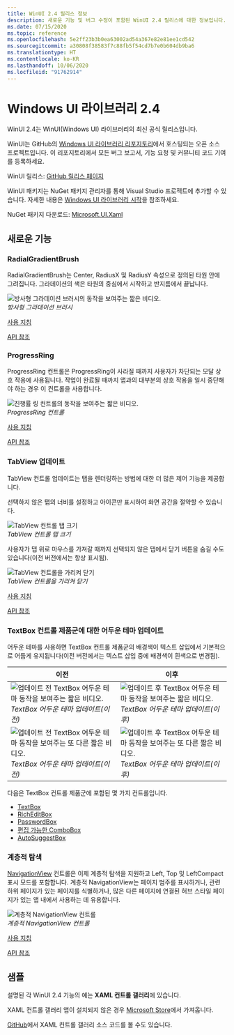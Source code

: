 ```yaml
---
title: WinUI 2.4 릴리스 정보
description: 새로운 기능 및 버그 수정이 포함된 WinUI 2.4 릴리스에 대한 정보입니다.
ms.date: 07/15/2020
ms.topic: reference
ms.openlocfilehash: 5e2ff23b3b0ea63002ad54a367e82e81ee1cd542
ms.sourcegitcommit: a30808f38583f7c88fb5f54cd7b7e0b604db9ba6
ms.translationtype: HT
ms.contentlocale: ko-KR
ms.lasthandoff: 10/06/2020
ms.locfileid: "91762914"
---
```

# <a name="windows-ui-library-24"></a>Windows UI 라이브러리 2.4

WinUI 2.4는 WinUI(Windows UI) 라이브러리의 최신 공식 릴리스입니다.

WinUI는 GitHub의 [Windows UI 라이브러리 리포지토리](https://aka.ms/winui)에서 호스팅되는 오픈 소스 프로젝트입니다. 이 리포지토리에서 모든 버그 보고서, 기능 요청 및 커뮤니티 코드 기여를 등록하세요.

WinUI 릴리스: [GitHub 릴리스 페이지](https://github.com/microsoft/microsoft-ui-xaml/releases)

WinUI 패키지는 NuGet 패키지 관리자를 통해 Visual Studio 프로젝트에 추가할 수 있습니다. 자세한 내용은 [Windows UI 라이브러리 시작](../getting-started.md)을 참조하세요.

NuGet 패키지 다운로드: [Microsoft.UI.Xaml](https://www.nuget.org/packages/Microsoft.UI.Xaml)

## <a name="new-features"></a>새로운 기능

### <a name="radialgradientbrush"></a>RadialGradientBrush

RadialGradientBrush는 Center, RadiusX 및 RadiusY 속성으로 정의된 타원 안에 그려집니다. 그라데이션의 색은 타원의 중심에서 시작하고 반지름에서 끝납니다.

![방사형 그라데이션 브러시의 동작을 보여주는 짧은 비디오.](../images/radialgradientbrush.gif)<br>
*방사형 그라데이션 브러시*

[사용 지침](/windows/uwp/design/style/brushes#radial-gradient-brushes)

[API 참조](/uwp/api/microsoft.ui.xaml.media.radialgradientbrush)

### <a name="progressring"></a>ProgressRing

ProgressRing 컨트롤은 ProgressRing이 사라질 때까지 사용자가 차단되는 모달 상호 작용에 사용됩니다. 작업이 완료될 때까지 앱과의 대부분의 상호 작용을 일시 중단해야 하는 경우 이 컨트롤을 사용합니다.

![진행률 링 컨트롤의 동작을 보여주는 짧은 비디오.](../images/progressring.gif)<br>
*ProgressRing 컨트롤*

[사용 지침](/windows/uwp/design/controls-and-patterns/progress-controls)

[API 참조](/uwp/api/microsoft.ui.xaml.controls.progressring)

### <a name="tabview-updates"></a>TabView 업데이트

TabView 컨트롤 업데이트는 탭을 렌더링하는 방법에 대한 더 많은 제어 기능을 제공합니다.

선택하지 않은 탭의 너비를 설정하고 아이콘만 표시하여 화면 공간을 절약할 수 있습니다.

![TabView 컨트롤 탭 크기](..\images\tabview-sizing.gif)<br>
*TabView 컨트롤 탭 크기*

사용자가 탭 위로 마우스를 가져갈 때까지 선택되지 않은 탭에서 닫기 버튼을 숨길 수도 있습니다(이전 버전에서는 항상 표시됨).

![TabView 컨트롤을 가리켜 닫기](..\images\tabview-closebuttononhover.gif)<br>
*TabView 컨트롤을 가리켜 닫기*

[사용 지침](/windows/uwp/design/controls-and-patterns/tab-view)

[API 참조](/uwp/api/microsoft.ui.xaml.controls.tabview)

### <a name="dark-theme-updates-to-textbox-family-of-controls"></a>TextBox 컨트롤 제품군에 대한 어두운 테마 업데이트

어두운 테마를 사용하면 TextBox 컨트롤 제품군의 배경색이 텍스트 삽입에서 기본적으로 어둡게 유지됩니다(이전 버전에서는 텍스트 삽입 중에 배경색이 흰색으로 변경됨).

| 이전 | 이후 |
| - | - |
| ![업데이트 전 TextBox 어두운 테마 동작을 보여주는 짧은 비디오.](..\images\textbox-darkthemeupdates-before1.gif)<br>*TextBox 어두운 테마 업데이트(이전)* | ![업데이트 후 TextBox 어두운 테마 동작을 보여주는 짧은 비디오.](..\images\textbox-darkthemeupdates-after1.gif)<br>*TextBox 어두운 테마 업데이트(이후)* |
| ![업데이트 전 TextBox 어두운 테마 동작을 보여주는 또 다른 짧은 비디오.](..\images\textbox-darkthemeupdates-before2.gif)<br>*TextBox 어두운 테마 업데이트(이전)* | ![업데이트 후 TextBox 어두운 테마 동작을 보여주는 또 다른 짧은 비디오.](..\images\textbox-darkthemeupdates-after2.gif)<br>*TextBox 어두운 테마 업데이트(이후)* |

다음은 TextBox 컨트롤 제품군에 포함된 몇 가지 컨트롤입니다.

- [TextBox](/uwp/api/windows.ui.xaml.controls.textbox)
- [RichEditBox](/uwp/api/windows.ui.xaml.controls.richtextblock)
- [PasswordBox](/uwp/api/windows.ui.xaml.controls.passwordbox)
- [편집 가능한 ComboBox](/uwp/api/windows.ui.xaml.controls.combobox)
- [AutoSuggestBox](/uwp/api/windows.ui.xaml.controls.autosuggestbox)

### <a name="hierarchical-navigation"></a>계층적 탐색

[NavigationView](/uwp/api/microsoft.ui.xaml.controls.navigationview?view=winui-2.4) 컨트롤은 이제 계층적 탐색을 지원하고 Left, Top 및 LeftCompact 표시 모드를 포함합니다. 계층적 NavigationView는 페이지 범주를 표시하거나, 관련 하위 페이지가 있는 페이지를 식별하거나, 많은 다른 페이지에 연결된 허브 스타일 페이지가 있는 앱 내에서 사용하는 데 유용합니다.

![계층적 NavigationView 컨트롤](..\images\HierarchicalNavView.gif)<br>*계층적 NavigationView 컨트롤*

[사용 지침](/windows/uwp/design/controls-and-patterns/navigationview#hierarchical-navigation)

[API 참조](/uwp/api/microsoft.ui.xaml.controls.navigationview)

## <a name="samples"></a>샘플

설명된 각 WinUI 2.4 기능의 예는 **XAML 컨트롤 갤러리**에 있습니다.

XAML 컨트롤 갤러리 앱이 설치되지 않은 경우 [Microsoft Store](https://www.microsoft.com/p/xaml-controls-gallery/9msvh128x2zt)에서 가져옵니다.

[GitHub](https://github.com/Microsoft/Xaml-Controls-Gallery)에서 XAML 컨트롤 갤러리 소스 코드를 볼 수도 있습니다.
